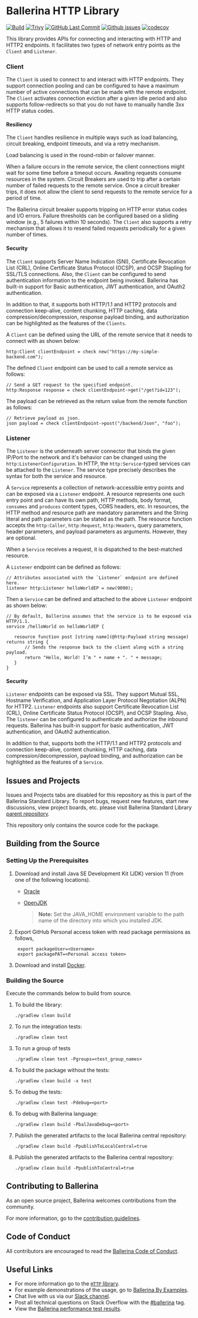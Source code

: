 Ballerina HTTP Library
===================

  [![Build](https://github.com/ballerina-platform/module-ballerina-http/actions/workflows/build-timestamped-master.yml/badge.svg)](https://github.com/ballerina-platform/module-ballerina-http/actions/workflows/build-timestamped-master.yml)
  [![Trivy](https://github.com/ballerina-platform/module-ballerina-http/actions/workflows/trivy-scan.yml/badge.svg)](https://github.com/ballerina-platform/module-ballerina-http/actions/workflows/trivy-scan.yml)
  [![GitHub Last Commit](https://img.shields.io/github/last-commit/ballerina-platform/module-ballerina-http.svg)](https://github.com/ballerina-platform/module-ballerina-http/commits/master)
  [![Github issues](https://img.shields.io/github/issues/ballerina-platform/ballerina-standard-library/module/http.svg?label=Open%20Issues)](https://github.com/ballerina-platform/ballerina-standard-library/labels/module%2Fhttp)
  [![codecov](https://codecov.io/gh/ballerina-platform/module-ballerina-http/branch/master/graph/badge.svg)](https://codecov.io/gh/ballerina-platform/module-ballerina-http)

This library provides APIs for connecting and interacting with HTTP and HTTP2 endpoints. It
facilitates two types of network entry points as the `Client` and `Listener`.

### Client

The `Client` is used to connect to and interact with HTTP endpoints. They support connection pooling and can be
configured to have a maximum number of active connections that can be made with the remote endpoint. The `Client`
activates connection eviction after a given idle period and also supports follow-redirects so that you do not
have to manually handle 3xx HTTP status codes.

#### Resiliency

The `Client` handles resilience in multiple ways such as load balancing, circuit breaking, endpoint timeouts, and via a
retry mechanism.

Load balancing is used in the round-robin or failover manner.

When a failure occurs in the remote service, the client connections might wait for some time before a timeout occurs.
Awaiting requests consume resources in the system. Circuit Breakers are used to trip after a certain number of failed
requests to the remote service. Once a circuit breaker trips, it does not allow the client to send requests to the
remote service for a period of time.

The Ballerina circuit breaker supports tripping on HTTP error status codes and I/O errors. Failure thresholds can be
configured based on a sliding window (e.g., 5 failures within 10 seconds). The `Client` also supports a retry
mechanism that allows it to resend failed requests periodically for a given number of times.

#### Security

The `Client` supports Server Name Indication (SNI), Certificate Revocation List (CRL), Online Certificate Status
Protocol (OCSP), and OCSP Stapling for SSL/TLS connections.
Also, the `Client` can be configured to send authentication information to the endpoint being invoked. Ballerina has
built-in support for Basic authentication, JWT authentication, and OAuth2 authentication.

In addition to that, it supports both HTTP/1.1 and HTTP2 protocols and connection keep-alive, content
chunking, HTTP caching, data compression/decompression, response payload binding, and authorization can be highlighted as the features of the `Clients`.

A `Client` can be defined using the URL of the remote service that it needs to connect with as shown below:

```ballerina
http:Client clientEndpoint = check new("https://my-simple-backend.com");
```
The defined `Client` endpoint can be used to call a remote service as follows:

```ballerina
// Send a GET request to the specified endpoint.
http:Response response = check clientEndpoint->get("/get?id=123");
```
The payload can be retrieved as the return value from the remote function as follows:

```ballerina
// Retrieve payload as json.
json payload = check clientEndpoint->post("/backend/Json", "foo");
```

### Listener

The `Listener` is the underneath server connector that binds the given IP/Port to the network and it's behavior can
be changed using the `http:ListenerConfiguration`. In HTTP, the `http:Service`-typed services can be attached to
the `Listener`. The service type precisely describes the syntax for both the service and resource.

A `Service` represents a collection of network-accessible entry points and can be exposed via a `Listener` endpoint.
A resource represents one such entry point and can have its own path, HTTP methods, body format, `consumes` and
`produces` content types, CORS headers, etc. In resources, the HTTP method and resource path are mandatory parameters and
the String literal and path parameters can be stated as the path. The resource function accepts the `http:Caller`, `http:Request`,
`http:Headers`, query parameters, header parameters, and payload parameters as arguments. However, they are optional.

When a `Service` receives a request, it is dispatched to the best-matched resource.

A `Listener` endpoint can be defined as follows:

```ballerina
// Attributes associated with the `Listener` endpoint are defined here.
listener http:Listener helloWorldEP = new(9090);
```

Then a `Service` can be defined and attached to the above `Listener` endpoint as shown below:

```ballerina
// By default, Ballerina assumes that the service is to be exposed via HTTP/1.1.
service /helloWorld on helloWorldEP {

   resource function post [string name](@http:Payload string message) returns string {
       // Sends the response back to the client along with a string payload.
       return "Hello, World! I’m " + name + ". " + message;
   }
}
```

#### Security

`Listener` endpoints can be exposed via SSL. They support Mutual SSL, Hostname Verification, and Application Layer
Protocol Negotiation (ALPN) for HTTP2. `Listener` endpoints also support Certificate Revocation List (CRL), Online
Certificate Status Protocol (OCSP), and OCSP Stapling.
Also, The `listener` can be configured to authenticate and authorize the inbound requests. Ballerina has
built-in support for basic authentication, JWT authentication, and OAuth2 authentication.

In addition to that, supports both the HTTP/1.1 and HTTP2 protocols and connection keep-alive, content
chunking, HTTP caching, data compression/decompression, payload binding, and authorization can be highlighted as the features of a `Service`.

## Issues and Projects 

Issues and Projects tabs are disabled for this repository as this is part of the Ballerina Standard Library. To report bugs, request new features, start new discussions, view project boards, etc. please visit Ballerina Standard Library [parent repository](https://github.com/ballerina-platform/ballerina-standard-library). 

This repository only contains the source code for the package.

## Building from the Source

### Setting Up the Prerequisites

1. Download and install Java SE Development Kit (JDK) version 11 (from one of the following locations).

   * [Oracle](https://www.oracle.com/java/technologies/javase-jdk11-downloads.html)
   
   * [OpenJDK](https://adoptopenjdk.net/)
   
        > **Note:** Set the JAVA_HOME environment variable to the path name of the directory into which you installed JDK.

2. Export GitHub Personal access token with read package permissions as follows,

        export packageUser=<Username>
        export packagePAT=<Personal access token>

3. Download and install [Docker](https://www.docker.com/).

### Building the Source

Execute the commands below to build from source.

1. To build the library:
    ```
    ./gradlew clean build
    ```
   
2. To run the integration tests:
    ```
    ./gradlew clean test
    ```

3. To run a group of tests
    ```
    ./gradlew clean test -Pgroups=<test_group_names>
    ```

4. To build the package without the tests:
    ```
    ./gradlew clean build -x test
    ```
   
5. To debug the tests:
    ```
    ./gradlew clean test -Pdebug=<port>
    ```
   
6. To debug with Ballerina language:
    ```
    ./gradlew clean build -PbalJavaDebug=<port>
    ```

7. Publish the generated artifacts to the local Ballerina central repository:
    ```
    ./gradlew clean build -PpublishToLocalCentral=true
    ```

8. Publish the generated artifacts to the Ballerina central repository:
    ```
    ./gradlew clean build -PpublishToCentral=true
    ```

## Contributing to Ballerina

As an open source project, Ballerina welcomes contributions from the community. 

For more information, go to the [contribution guidelines](https://github.com/ballerina-platform/ballerina-lang/blob/master/CONTRIBUTING.md).

## Code of Conduct

All contributors are encouraged to read the [Ballerina Code of Conduct](https://ballerina.io/code-of-conduct).

## Useful Links

* For more information go to the [`HTTP` library](https://lib.ballerina.io/ballerina/http/latest).
* For example demonstrations of the usage, go to [Ballerina By Examples](https://ballerina.io/learn/by-example/).
* Chat live with us via our [Slack channel](https://ballerina.io/community/slack/).
* Post all technical questions on Stack Overflow with the [#ballerina](https://stackoverflow.com/questions/tagged/ballerina) tag.
* View the [Ballerina performance test results](https://github.com/ballerina-platform/ballerina-lang/blob/master/performance/benchmarks/summary.md).
